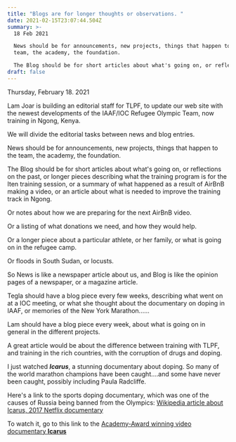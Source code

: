 ```yaml
---
title: "Blogs are for longer thoughts or observations. "
date: 2021-02-15T23:07:44.504Z
summary: >-
  18 Feb 2021

  News should be for announcements, new projects, things that happen to the
  team, the academy, the foundation.

  The Blog should be for short articles about what's going on, or reflections on the past, or longer pieces describing what the training program is for the Iten training session, or  a summary of what happened as a result of AirBnB making a video, or an article about what is needed to improve the training track in Ngong.
draft: false
---
```

Thursday, February 18. 2021

Lam Joar is building an editorial staff for TLPF, to update our web site with the newest developments of the IAAF/IOC Refugee Olympic Team, now training in Ngong, Kenya.

We will divide the editorial tasks between news and blog entries.

News should be for announcements, new projects, things that happen to the team, the academy, the foundation.

The Blog should be for short articles about what's going on, or reflections on the past, or longer pieces describing what the training program is for the Iten training session, or  a summary of what happened as a result of AirBnB making a video, or an article about what is needed to improve the training track in Ngong.

Or notes about how we are preparing for the next AirBnB video.

Or a listing of what donations we need, and how they would help.

Or a longer piece about a particular athlete, or her family, or what is going on in the refugee camp.

Or floods in South Sudan, or locusts.

So News is like a newspaper article about us, and Blog is like the opinion pages of a newspaper, or a magazine article.



Tegla should have a blog piece every few weeks, describing what went on at a IOC meeting, or what she thought about the documentary on doping in IAAF, or memories of the New York Marathon......

Lam should have a blog piece every week, about what is going on in general in the different projects.

A great article would be about the difference between training with TLPF, and training in the rich countries, with the corruption of drugs and doping.

I just watched ***Icarus***, a stunning documentary about doping.  So many of the world marathon champions have been caught....and some have never been caught, possibly including Paula Radcliffe.

Here's a link to the sports doping documentary, which was one of the causes of Russia being banned from the Olympics:   [Wikipedia article about Icarus, 2017 Netflix documentary](https://en.wikipedia.org/wiki/Icarus_(2017_film))

To watch it, go to this link to the [Academy-Award winning video documentary **Icarus**](https://www.netflix.com/title/80168079)

